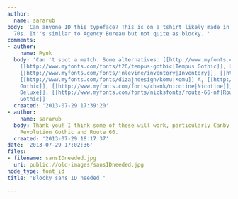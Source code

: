 ```yaml
---
author:
  name: sararub
body: 'Can anyone ID this typeface? This is on a tshirt likely made in the 60s or
  70s. It''s similar to Agency Bureau but not quite as blocky. '
comments:
- author:
    name: Ryuk
  body: 'Can''t spot a match. Some alternatives: [[http://www.myfonts.com/fonts/jnlevine/canby|Canby]],
    [[http://www.myfonts.com/fonts/t26/tempus-gothic|Tempus Gothic]], [[http://www.myfonts.com/fonts/coniglio/nomad|Nomad]],
    [[http://www.myfonts.com/fonts/jnlevine/inventory|Inventory]], [[http://www.myfonts.com/fonts/hipopotam/olifant|Olifant]],
    [[http://www.myfonts.com/fonts/dizajndesign/komu|Komu]] A, [[http://www.myfonts.com/fonts/flat-it/revolution-gothic|Revolution
    Gothic]], [[http://www.myfonts.com/fonts/chank/nicotine|Nicotine]], [[http://www.myfonts.com/fonts/marksimonson/refrigerator-deluxe|Refrigerator
    Deluxe]], [[http://www.myfonts.com/fonts/nicksfonts/route-66-nf|Route 66]], [[http://www.antreposhop.com/product/public-gothic-font-family|Public
    Gothic]]'
  created: '2013-07-29 17:39:20'
- author:
    name: sararub
  body: Thank you! I think some of these will work, particularly Canby, Inventory,
    Revolution Gothic and Route 66.
  created: '2013-07-29 18:17:37'
date: '2013-07-29 17:02:36'
files:
- filename: sansIDneeded.jpg
  uri: public://old-images/sansIDneeded.jpg
node_type: font_id
title: 'Blocky sans ID needed '

---
```

